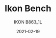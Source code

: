 ---
designer: "Pio E Tito Toso"
description: "The%20collection%20of%20modular%20benches%20Ikon%20comes%20from%20the%20synthesis%20of%20beauty%20and%20functionality.%20The%20linear%20Ikon%20bench%20has%20conical%20bases%20in%20polypropylene%20glass%20fibers%20charged%2C%20and%20a%20seater%20in%20solid%20laminate.%20For%20a%20greater%20comfort%2C%20padded%20cushions%20in%20fabric%20or%20simil%20leather%20are%20available."
image_primary: "img/Ikon-Bench_B863-1L_01_zoom.jpg"
image_secondary: "img/Ikon-Bench_B863-1L_02_zoom.jpg"
manufacturer: "Pedrali"
href: "https://www.pedrali.it/en/products/catalog/Modular-seating-IKON-B863_1L/"
subtitle: "IKON B863_1L"
tags: 
  - "Pedrali"
  - "Modular Seating"
title: "Ikon Bench"
category: "Modular Seating"
slug: "/manufacturers/pedrali/modular-seating/pio-e-tito-toso-ikon-bench"
date: "2021-02-19"
---